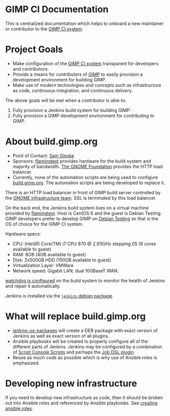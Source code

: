 # GIMP CI Documentation

This is centralized documentation which helps to onboard a new maintainer or
contributor to the [GIMP CI system][build].

# Project Goals

* Make configuration of the [GIMP CI system][build] transparent for developers
  and contributors.
* Provide a means for contributors of [GIMP][gimp] to easily provision a
  development environment for building GIMP.
* Make use of modern technologies and concepts such as infrastructure as code,
  continuous integration, and continuous delivery.

The above goals will be met when a contributor is able to:

1. Fully provision a Jenkins build system for building GIMP.
2. Fully provision a GIMP development environment for contributing to GIMP.

# About build.gimp.org

* Point of Contact: [Sam Gleske](https://github.com/samrocketman)
* Sponsors: [flamingtext][ft] provides hardware for the build system and
  majority of bandwidth.  [The GNOME Foundation][gnome] provides the HTTP load
  balancer.
* Currently, none of the automation scripts are being used to configure
  [build.gimp.org][build].  The automation scripts are being developed to
  replace it.

There is an HTTP load balancer in front of GIMP build server controlled by the
[GNOME infrastructure team][gnome-infra].  SSL is terminated by this load
balancer.

On the back end, the Jenkins build system lives on a virtual machine provided by
[flamingtext][ft].  Host is CentOS 6 and the guest is Debian Testing.  GIMP
developers prefer to develop GIMP on [Debian Testing][debian] so that is the OS
of choice for the GIMP CI system.

Hardware specs:

* CPU: Intel(R) Core(TM) i7 CPU 870 @ 2.93GHz stepping 05 (6 cores available to
  guest)
* RAM: 8GB (4GB available to guest)
* Disk: 2x500GB HDD (150GB available to guest)
* Virtualization Layer: VMWare
* Network speed: Gigabit LAN; dual 100BaseT WAN.

[watchdog is configured][watchdog] on the build system to monitor the health of
Jenkins and repair it automatically.

Jenkins is installed via the [`jenkins` debian package][jenkins-debian].

# What will replace build.gimp.org

* [jenkins-os-packages][deb] will create a DEB package with exact version of
  Jenkins as well as exact version of all plugins.
* Ansible playbooks will be created to properly configure all of the different
  parts of Jenkins.  Jenkins may be configured by a combination of [Script
  Console Scripts][jenkins-sc] and perhaps the [Job DSL
  plugin][jenkins-job-dsl].
* Reuse as much code as possible which is why use of Ansible roles is
  emphasized.

# Developing new infrastructure

If you need to develop new infrastructure as code, then it should be broken out
into Ansible roles and referenced by Ansible playbooks.  See [creating ansible
roles](creating-ansible-roles.md).

[build]: https://build.gimp.org/
[deb]: https://github.com/gimp-ci/jenkins-os-packages
[debian]: https://www.debian.org/releases/
[ft]: http://www.flamingtext.com/
[gimp]: https://www.gimp.org/
[gnome-infra]: https://mail.gnome.org/mailman/listinfo/gnome-infrastructure
[gnome]: https://www.gnome.org/foundation/
[jenkins-debian]: https://wiki.jenkins-ci.org/display/JENKINS/Installing+Jenkins+on+Ubuntu
[jenkins-job-dsl]: https://wiki.jenkins-ci.org/display/JENKINS/Job+DSL+Plugin
[jenkins-sc]: https://wiki.jenkins-ci.org/display/JENKINS/Jenkins+Script+Console
[watchdog]: https://github.com/gimp-ci/misc-scripts/tree/master/watchdog
